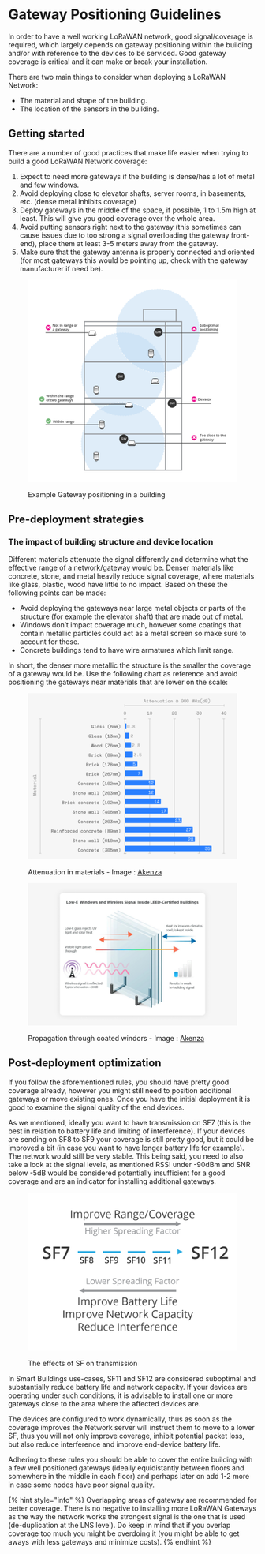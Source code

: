 # Gateway Positioning Guidelines

In order to have a well working LoRaWAN network, good signal/coverage is required, which largely depends on gateway positioning within the building and/or with reference to the devices to be serviced. Good gateway coverage is critical and it can make or break your installation.

There are two main things to consider when deploying a LoRaWAN Network:

* The material and shape of the building.
* The location of the sensors in the building.

## Getting started

There are a number of good practices that make life easier when trying to build a good LoRaWAN Network coverage:

1. Expect to need more gateways if the building is dense/has a lot of metal and few windows.
2. Avoid deploying close to elevator shafts, server rooms, in basements, etc. (dense metal inhibits coverage)
3. Deploy gateways in the middle of the space, if possible, 1 to 1.5m high at least. This will give you good coverage over the whole area.
4. Avoid putting sensors right next to the gateway (this sometimes can cause issues due to too strong a signal overloading the gateway front-end), place them at least 3-5 meters away from the gateway.
5. Make sure that the gateway antenna is properly connected and oriented (for most gateways this would be pointing up, check with the gateway manufacturer if need be).

<figure><img src="../../.gitbook/assets/2 (2).png" alt=""><figcaption><p>Example Gateway positioning in a building</p></figcaption></figure>

## Pre-deployment strategies

### The impact of building structure and device location

Different materials attenuate the signal differently and determine what the effective range of a network/gateway would be. Denser materials like concrete, stone, and metal heavily reduce signal coverage, where materials like glass, plastic, wood have little to no impact. Based on these the following points can be made:

* Avoid deploying the gateways near large metal objects or parts of the structure (for example the elevator shaft) that are made out of metal.
* Windows don’t impact coverage much, however some coatings that contain metallic particles could act as a metal screen so make sure to account for these.
* Concrete buildings tend to have wire armatures which limit range.

In short, the denser more metallic the structure is the smaller the coverage of a gateway would be. Use the following chart as reference and avoid positioning the gateways near materials that are lower on the scale:

<figure><img src="../../.gitbook/assets/3 (2).png" alt=""><figcaption><p>Attenuation in materials - Image : <a href="https://akenza.io/blog/howto-test-lora-coverage">Akenza</a></p></figcaption></figure>

<figure><img src="../../.gitbook/assets/4 (2).png" alt=""><figcaption><p>Propagation through coated windors - Image : <a href="https://akenza.io/blog/howto-test-lora-coverage">Akenza</a></p></figcaption></figure>

## Post-deployment optimization

If you follow the aforementioned rules, you should have pretty good coverage already, however you might still need to position additional gateways or move existing ones. Once you have the initial deployment it is good to examine the signal quality of the end devices.&#x20;

As we mentioned, ideally you want to have transmission on SF7 (this is the best in relation to battery life and limiting of interference). If your devices are sending on SF8 to SF9 your coverage is still pretty good, but it could be improved a bit (in case you want to have longer battery life for example). The network would still be very stable. This being said, you need to also take a look at the signal levels, as mentioned RSSI under -90dBm and SNR below -5dB would be considered potentially insufficient for a good coverage and are an indicator for installing additional gateways.

<figure><img src="../../.gitbook/assets/1 (6).png" alt=""><figcaption><p>The effects of SF on transmission</p></figcaption></figure>

In Smart Buildings use-cases, SF11 and SF12 are considered suboptimal and substantially reduce battery life and network capacity. If your devices are operating under such conditions, it is advisable to install one or more gateways close to the area where the affected devices are.

The devices are configured to work dynamically, thus as soon as the coverage improves the Network server will instruct them to move to a lower SF, thus you will not only improve coverage, inhibit potential packet loss, but also reduce interference and improve end-device battery life.

Adhering to these rules you should be able to cover the entire building with a few well positioned gateways (ideally equidistantly between floors and somewhere in the middle in each floor) and perhaps later on add 1-2 more in case some nodes have poor signal quality.

{% hint style="info" %}
Overlapping areas of gateway are recommended for better coverage. There is no negative to installing more LoRaWAN Gateways as the way the network works the strongest signal is the one that is used (de-duplication at the LNS level). Do keep in mind that if you overlap coverage too much you might be overdoing it (you might be able to get aways with less gateways and minimize costs).
{% endhint %}
